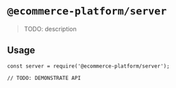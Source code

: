 # `@ecommerce-platform/server`

> TODO: description

## Usage

```
const server = require('@ecommerce-platform/server');

// TODO: DEMONSTRATE API
```
